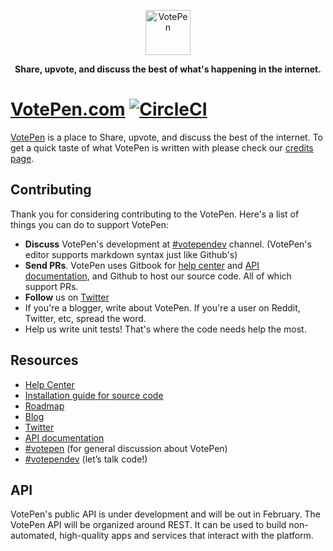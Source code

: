 <p align="center">
  <p align="center">
    <img src="https://cdn.jsdelivr.net/npm/cdn-votepen@1.0.0/imgs/votepen.png" alt="VotePen" height="72"
  </p>
  <p align="center">
    <b>
      Share, upvote, and discuss the best of what's happening in the internet.
    </b>
  </p>
</p>

# [VotePen.com](https://votepen.com) [![CircleCI](https://circleci.com/gh/VotePen/Platform/tree/master.svg?style=svg)](https://circleci.com/gh/VotePen/Platform/tree/master)

[VotePen](https://votepen.com) is a place to Share, upvote, and discuss the best of the internet. To get a quick taste of what VotePen is written with please check our [credits page](https://votepen.com/credits).

## Contributing

Thank you for considering contributing to the VotePen. Here's a list of things you can do to support VotePen:

- **Discuss** VotePen's development at  [#votependev](https://votepen.com/c/votependev) channel. (VotePen's editor supports markdown syntax just like Github's)
- **Send PRs**. VotePen uses Gitbook for [help center](https://help.votepen.com) and [API documentation](https://api.votepen.com), and Github to host our source code. All of which support PRs. 
- **Follow** us on [Twitter](https://twitter.com/VotePen) 
- If you're a blogger, write about VotePen. If you're a user on Reddit, Twitter, etc, spread the word. 
- Help us write unit tests! That's where the code needs help the most. 

## Resources

- [Help Center](https://help.votepen.com)
- [Installation guide for source code](/INSTALLATION.md)
- [Roadmap](https://github.com/VotePen/VotePen/projects/2)
- [Blog](https://medium.com/votepen/)
- [Twitter](https://twitter.com/VotePen)
- [API documentation](https://api.votepen.com)
- [#votepen](https://votepen.com/c/votepen) (for general discussion about VotePen)
- [#votependev](https://votepen.com/c/votependev) (let’s talk code!)

## API

VotePen's public API is under development and will be out in February. The VotePen API will be organized around REST. It can be used to build non-automated, high-quality apps and services that interact with the platform.
